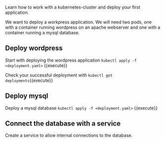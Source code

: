 Learn how to work with a kubernetes-cluster and deploy your first application.

We want to deploy a workpress application. 
We will need two pods, one with a container running wordpress on an apache webserver and one with a container running a mysql database. 

## Deploy wordpress

Start with deploying the wordpress application
`kubectl apply -f <deployment.yaml>` {{execute}}

Check your successful deployment with 
`kubectl get deployments`{{execute}}

## Deploy mysql

Deploy a mysql database 
`kubectl apply -f <deployment.yaml>` {{execute}}


## Connect the database with a service

Create a service to allow internal connections to the database.
